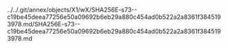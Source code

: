 ../../.git/annex/objects/X1/wX/SHA256E-s73--c19be45deea77256e50a09692b6eb29a880c454ad0b522a2a8361f3845193978.md/SHA256E-s73--c19be45deea77256e50a09692b6eb29a880c454ad0b522a2a8361f3845193978.md